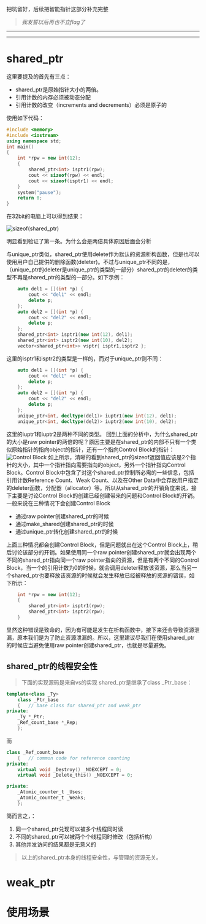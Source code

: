 把坑留好，后续把智能指针这部分补充完整

> *我发誓以后再也不立flag了*
____


____


# shared_ptr

这里要提及的首先有三点：

 - shared_ptr是原始指针大小的两倍。 
 - 引用计数的内存必须被动态分配   
 - 引用计数的改变（increments and decrements）必须是原子的

使用如下代码：

```cpp
#include <memory>
#include <iostream>
using namespace std;
int main()
{
	int *rpw = new int(12);
	{
		shared_ptr<int> isptr1(rpw);
		cout << sizeof(rpw) << endl;
		cout << sizeof(isptr1) << endl;
	}
	system("pause");
    return 0;
}
```

在32bit的电脑上可以得到结果：

![sizeof(shared_ptr)](http://img.blog.csdn.net/20150905175639467)

明显看到验证了第一条。为什么会是两倍具体原因后面会分析

与unique_ptr类似，shared_ptr使用delete作为默认的资源析构函数，但是也可以使用用户自己提供的删除函数(deleter)。不过与unique_ptr不同的是，（unique_ptr的deleter是unique_ptr的类型的一部分）shared_ptr的deleter的类型不再是shared_ptr的类型的一部分。如下示例：

```cpp
	auto del1 = [](int *p) {
		cout << "del1" << endl;
		delete p;
	};
	auto del2 = [](int *p) {
		cout << "del2" << endl;
		delete p;
	};
	shared_ptr<int> isptr1(new int(12), del1);
	shared_ptr<int> isptr2(new int(10), del2);
	vector<shared_ptr<int>> vsptr{ isptr1,isptr2 };
```

这里的isptr1和isptr2的类型是一样的，而对于unique_ptr则不同：

```cpp
	auto del1 = [](int *p) {
		cout << "del1" << endl;
		delete p;
	};
	auto del2 = [](int *p) {
		cout << "del2" << endl;
		delete p;
	};
	unique_ptr<int, decltype(del1)> iuptr1(new int(12), del1);
	unique_ptr<int, decltype(del2)> iuptr2(new int(10), del2);
```
   这里的iuptr1和iuptr2是两种不同的类型。
       回到上面的分析中，为什么shared_ptr的大小是raw pointer的两倍的呢？原因主要是在shared_ptr的内部不只有一个类似原始指针的指向object的指针，还有一个指向Control Block的指针：
![Control Block](http://img.blog.csdn.net/20150905175541964)
如上所示，清晰的看到shared_ptr的sizeof返回值应该是2个指针的大小，其中一个指针指向需要指向的object，另外一个指针指向Control Block。Control Block中包含了对这个shared_ptr控制所必需的一些信息，包括引用计数Reference Count、Weak Count、以及在Other Data中会存放用户指定的deleter函数，分配器（allocator）等。所以从shared_ptr的开销角度来说，接下主要是讨论Control Block的创建已经创建带来的问题和Control Block的开销。
一般来说在三种情况下会创建Control Block

 - 通过raw pointer创建shared_ptr的时候 
 - 通过make_shared创建shared_ptr的时候
 - 通过unique_ptr转化创建shared_ptr的时候

上面三种情况都会创建Control Block，但是问题就出在这个Control Block上，稍后讨论该部分的开销。如果使用同一个raw pointer创建shared_ptr就会出现两个不同的shared_ptr指向同一个raw pointer指向的资源，但是有两个不同的Control Block，当一个的引用计数为0的时候，就会调用deleter释放该资源，那么当另一个shared_ptr也要释放该资源的时候就会发生释放已经被释放的资源的错误，如下所示：

```cpp
	int *rpw = new int(12);
	{
		shared_ptr<int> isptr1(rpw);
		shared_ptr<int> isptr2(rpw);
	}
```

显然这种错误是致命的，因为有可能是发生在析构函数中，接下来还会导致资源泄漏，原本我们是为了防止资源泄漏的。所以，这里建议尽我们在使用shared_ptr的时候应当避免使用raw pointer创建shared_ptr，也就是尽量避免。



## shared_ptr的线程安全性
> 下面的实现源码是来自vs的实现
shared_ptr是继承了class _Ptr_base：
``` cpp
template<class _Ty>
	class _Ptr_base
	{	// base class for shared_ptr and weak_ptr
private:
	_Ty *_Ptr;
	_Ref_count_base *_Rep;
    };
```
而
``` cpp
class _Ref_count_base
	{	// common code for reference counting
private:
	virtual void _Destroy() _NOEXCEPT = 0;
	virtual void _Delete_this() _NOEXCEPT = 0;

private:
	_Atomic_counter_t _Uses;
	_Atomic_counter_t _Weaks;
    };
```

简而言之，：
1. 同一个shared_ptr兑现可以被多个线程同时读
2. 不同的shared_ptr可以被两个个线程同时修改（包括析构）
3. 其他并发访问的结果都是无意义的

>以上的shared_ptr本身的线程安全性，与管理的资源无关。







# weak_ptr




# 使用场景


